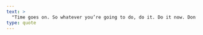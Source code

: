 ```yaml
---
text: >
  "Time goes on. So whatever you’re going to do, do it. Do it now. Don’t wait." - Robert De Niro
type: quote
---
```

